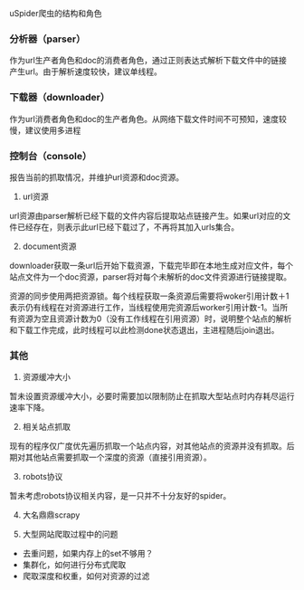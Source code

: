 
uSpider爬虫的结构和角色
 
### 分析器（parser）

作为url生产者角色和doc的消费者角色，通过正则表达式解析下载文件中的链接产生url。由于解析速度较快，建议单线程。

### 下载器（downloader）
作为url消费者角色和doc的生产者角色。从网络下载文件时间不可预知，速度较慢，建议使用多进程

### 控制台（console）

报告当前的抓取情况，并维护url资源和doc资源。

1. url资源

url资源由parser解析已经下载的文件内容后提取站点链接产生。如果url对应的文件已经存在，则表示此url已经下载过了，不再将其加入urls集合。

2. document资源

downloader获取一条url后开始下载资源，下载完毕即在本地生成对应文件，每个站点文件为一个doc资源，parser将对每个未解析的doc文件资源进行链接提取。

资源的同步使用两把资源锁。每个线程获取一条资源后需要将woker引用计数＋1表示仍有线程在对资源进行工作，当线程使用完资源后worker引用计数-1。当所有资源为空且资源计数为0（没有工作线程在引用资源）时，说明整个站点的解析和下载工作完成，此时线程可以此检测done状态退出，主进程随后join退出。

### 其他

1. 资源缓冲大小

暂未设置资源缓冲大小，必要时需要加以限制防止在抓取大型站点时内存耗尽运行速率下降。

2. 相关站点抓取

现有的程序仅广度优先遍历抓取一个站点内容，对其他站点的资源并没有抓取。后期对其他站点需要抓取一个深度的资源（直接引用资源）。

3. robots协议

暂未考虑robots协议相关内容，是一只并不十分友好的spider。

4. 大名鼎鼎scrapy

5. 大型网站爬取过程中的问题

- 去重问题，如果内存上的set不够用？
- 集群化，如何进行分布式爬取
- 爬取深度和权重，如何对资源的过滤
